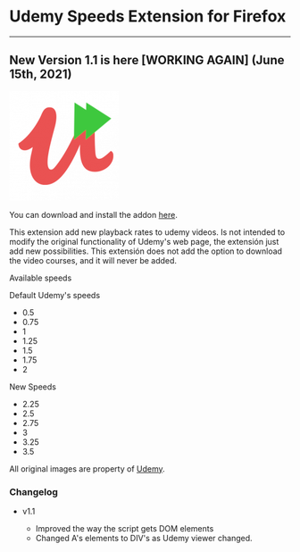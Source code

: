 # Udemy Speeds Extension for Firefox

---

## New Version 1.1 is here [WORKING AGAIN] (June 15th, 2021)

![Udemy Speeds](./icons/udemy.png)

You can download and install the addon [here](https://addons.mozilla.org/addon/udemyspeeds/).

This extension add new playback rates to udemy videos.
Is not intended to modify the original functionality of Udemy's web page, the extensión just add new possibilities.
This extensión does not add the option to download the video courses, and it will never be added.

Available speeds

Default Udemy's speeds

- 0.5
- 0.75
- 1
- 1.25
- 1.5
- 1.75
- 2

New Speeds

- 2.25
- 2.5
- 2.75
- 3
- 3.25
- 3.5

All original images are property of [Udemy](Udemy.com).

### Changelog

+ v1.1

    + Improved the way the script gets DOM elements
    + Changed A's elements to DIV's as Udemy viewer changed.
